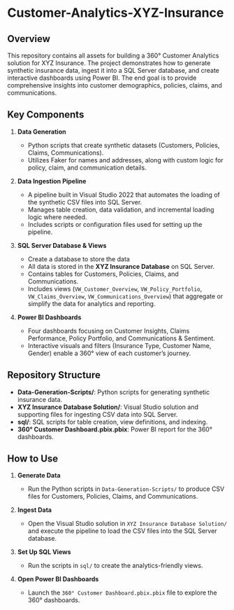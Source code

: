 # Customer-Analytics-XYZ-Insurance

## Overview
This repository contains all assets for building a 360° Customer Analytics solution for XYZ Insurance. The project demonstrates how to generate synthetic insurance data, ingest it into a SQL Server database, and create interactive dashboards using Power BI. The end goal is to provide comprehensive insights into customer demographics, policies, claims, and communications.

## Key Components

1. **Data Generation**  
   - Python scripts that create synthetic datasets (Customers, Policies, Claims, Communications).
   - Utilizes Faker for names and addresses, along with custom logic for policy, claim, and communication details.

2. **Data Ingestion Pipeline**  
   - A pipeline built in Visual Studio 2022 that automates the loading of the synthetic CSV files into SQL Server.
   - Manages table creation, data validation, and incremental loading logic where needed.
   - Includes scripts or configuration files used for setting up the pipeline.

3. **SQL Server Database & Views**  
   - Create a database to store the data
   - All data is stored in the **XYZ Insurance Database** on SQL Server.
   - Contains tables for Customers, Policies, Claims, and Communications.
   - Includes views (`VW_Customer_Overview`, `VW_Policy_Portfolio`, `VW_Claims_Overview`, `VW_Communications_Overview`) that aggregate or simplify the data for analytics and reporting.

4. **Power BI Dashboards**  
   - Four dashboards focusing on Customer Insights, Claims Performance, Policy Portfolio, and Communications & Sentiment.
   - Interactive visuals and filters (Insurance Type, Customer Name, Gender) enable a 360° view of each customer’s journey.

## Repository Structure


- **Data-Generation-Scripts/**: Python scripts for generating synthetic insurance data.  
- **XYZ Insurance Database Solution/**: Visual Studio solution and supporting files for ingesting CSV data into SQL Server.  
- **sql/**: SQL scripts for table creation, view definitions, and indexing.  
- **360° Customer Dashboard.pbix.pbix**: Power BI report for the 360° dashboards.

## How to Use

1. **Generate Data**  
   - Run the Python scripts in `Data-Generation-Scripts/` to produce CSV files for Customers, Policies, Claims, and Communications.

2. **Ingest Data**  
   - Open the Visual Studio solution in `XYZ Insurance Database Solution/` and execute the pipeline to load the CSV files into the SQL Server database.

3. **Set Up SQL Views**  
   - Run the scripts in `sql/` to create the analytics-friendly views.

4. **Open Power BI Dashboards**  
   - Launch the `360° Customer Dashboard.pbix.pbix` file to explore the 360° dashboards.

